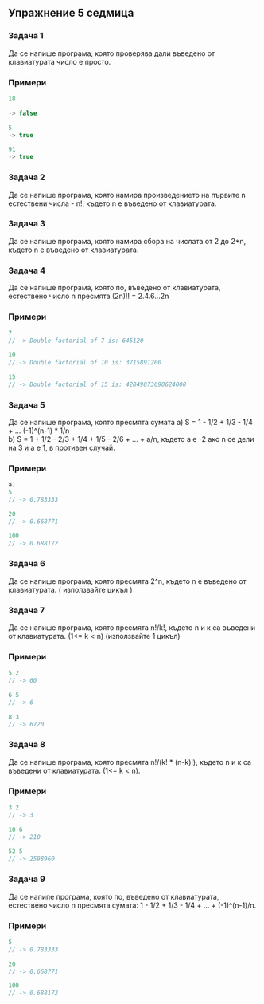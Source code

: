 ## Упражнение 5 седмица ##

### Задача 1 ###

Да се напише програма, която проверява дали въведено от клавиатурата число е просто.

### Примери ###

```c++
18

-> false

5 
-> true

91
-> true

```

### Задача 2 ###

Да се напише програма, която намира произведението на първите n естествени числа - n!, където n е въведено от клавиатурата.

### Задача 3 ###

Да се напише програма, която намира сбора на числата от 2 до 2*n, където n e въведено от клавиатурата.

### Задача 4 ###
Да се напише програма, която по, въведено от клавиатурата, естествено число n пресмята (2n)!! = 2.4.6...2n

### Примери ###
```c++
7
// -> Double factorial of 7 is: 645120

10
// -> Double factorial of 10 is: 3715891200

15
// -> Double factorial of 15 is: 42849873690624000
```

### Задача 5 ###

Да се напише програма, която пресмята сумата
a) S = 1 - 1/2 + 1/3 - 1/4 + ... (-1)^(n-1) * 1/n </br>
b) S = 1 + 1/2 - 2/3 + 1/4 + 1/5 - 2/6 + ... + a/n, където а е -2 ако n се дели на 3 и а е 1, в противен случай.

### Примери ###
```c++
a)
5
// -> 0.783333

20
// -> 0.668771

100
// -> 0.688172
```

### Задача 6 ###

Да се напише програма, която пресмята 2^n, където n e въведено от клавиатурата. ( използвайте цикъл )

### Задача 7 ###

Да се напише програма, която пресмята n!/k!, където n и к са въведени от клавиатурата. (1<= k < n) (използвайте 1 цикъл)

### Примери ###
```c++
5 2
// -> 60

6 5
// -> 6

8 3
// -> 6720
```

### Задача 8 ###

Да се напише програма, която пресмята n!/(k! * (n-k)!), където n и к са въведени от клавиатурата. (1<= k < n).

### Примери ###
```c++
3 2
// -> 3

10 6
// -> 210

52 5
// -> 2598960
```

### Задача 9 ###

Да се напипе програма, която по, въведено от клавиатурата, естествено число n пресмята сумата: 1 - 1/2 + 1/3 - 1/4 + ... + (-1)^(n-1)/n.

### Примери ###
```c++
5
// -> 0.783333

20
// -> 0.668771

100
// -> 0.688172
```
